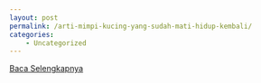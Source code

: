 ```yaml
---
layout: post
permalink: /arti-mimpi-kucing-yang-sudah-mati-hidup-kembali/
categories:
    - Uncategorized
---
```


[Baca Selengkapnya](/10)